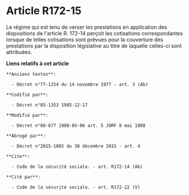 # Article R172-15

Le régime qui est tenu de verser les prestations en application des dispositions de l'article R. 172-14 perçoit les
cotisations correspondantes lorsque de telles cotisations sont prévues pour la couverture des prestations par la disposition
législative au titre de laquelle celles-ci sont attribuées.

**Liens relatifs à cet article**

	**Anciens textes**:

	  - Décret n°77-1254 du 14 novembre 1977 - art. 3 (Ab)

	**Codifié par**:

	  - Décret n°85-1353 1985-12-17

	**Modifié par**:

	  - Décret n°88-677 1988-05-06 art. 5 JORF 8 mai 1988

	**Abrogé par**:

	  - Décret n°2015-1865 du 30 décembre 2015 - art. 4

	**Cite**:

	  - Code de la sécurité sociale. - art. R172-14 (Ab)

	**Cité par**:

	  - Code de la sécurité sociale. - art. R172-22 (V)
